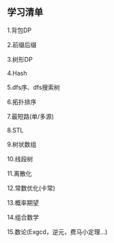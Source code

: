 ## 学习清单
1.背包DP

2.前缀后缀

3.树形DP

4.Hash

5.dfs序、dfs搜索树

6.拓扑排序

7.最短路(单/多源)

8.STL

9.树状数组

10.线段树

11.离散化

12.常数优化(卡常)

13.概率期望

14.组合数学

15.数论(Exgcd，逆元，费马小定理...)
